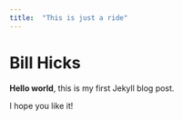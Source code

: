 ```yaml
---
title:  "This is just a ride"
---
```


# Bill Hicks

**Hello world**, this is my first Jekyll blog post.

I hope you like it!